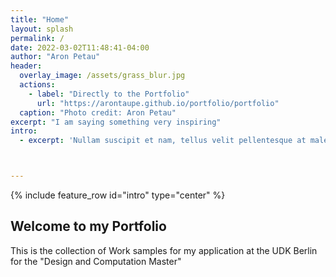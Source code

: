 ```yaml
---
title: "Home"
layout: splash
permalink: /
date: 2022-03-02T11:48:41-04:00
author: "Aron Petau"
header:
  overlay_image: /assets/grass_blur.jpg
  actions:
    - label: "Directly to the Portfolio"
      url: "https://arontaupe.github.io/portfolio/portfolio"
  caption: "Photo credit: Aron Petau"
excerpt: "I am saying something very inspiring"
intro:
  - excerpt: 'Nullam suscipit et nam, tellus velit pellentesque at malesuada, enim eaque. Quis nulla, netus tempor in diam gravida tincidunt, *proin faucibus* voluptate felis id sollicitudin. Centered with `type="center"`'



---
```


{% include feature_row id="intro" type="center" %}


## Welcome to my Portfolio

This is the collection of Work samples for my application
at the UDK Berlin for the "Design and Computation Master"
